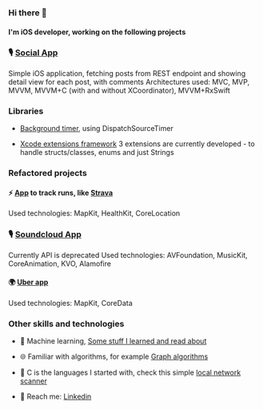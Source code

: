 ### Hi there 👋

#### I'm iOS developer, working on the following projects 


### 🎙   [Social App](https://github.com/PracticeFeb2021)
Simple iOS application, fetching posts from REST endpoint and showing detail view for each post, with comments
Architectures used: MVC, MVP, MVVM, MVVM+C (with and without XCoordinator), MVVM+RxSwift


### Libraries   

- [Background timer](https://github.com/bretsko/TimerKit), using DispatchSourceTimer

- [Xcode extensions framework](https://github.com/XcodeExtKit)
3 extensions are currently developed - to handle structs/classes, enums and just Strings 


### Refactored projects

#### ⚡️ [App](https://github.com/RunTracker) to track runs, like [Strava](https://apps.apple.com/us/app/strava-run-ride-swim/id426826309)
Used technologies: MapKit, HealthKit, CoreLocation

### 🎙 [Soundcloud App](https://github.com/SoundcloudUnofficialApp)

Currently API is deprecated
Used technologies: AVFoundation, MusicKit, CoreAnimation, KVO, Alamofire

####  🌍  [Uber app](https://github.com/bretsko/Uber)
Used technologies: MapKit, CoreData


### Other skills and technologies   

- 💅 Machine learning, [Some stuff I learned and read about](https://github.com/bretsko/AI-links)   

- 🌐 Familiar with algorithms, for example [Graph algorithms](https://github.com/bretsko/GraphAlgorithms)

- 🌱 C is the languages I started with, check this simple [local network scanner](https://github.com/bretsko/network-capture)

-  💬 Reach me: [Linkedin](https://www.linkedin.com/in/oleksandr-bretsko/)

